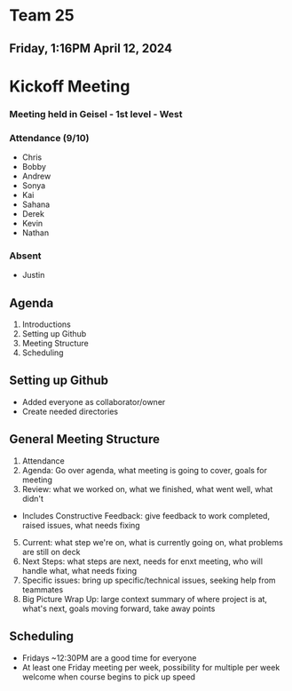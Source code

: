 # Team 25
## Friday, 1:16PM April 12, 2024

# Kickoff Meeting
### Meeting held in Geisel - 1st level - West

### Attendance (9/10)
- Chris
- Bobby
- Andrew
- Sonya
- Kai
- Sahana
- Derek
- Kevin
- Nathan

### Absent
- Justin



## Agenda
1. Introductions
2. Setting up Github
3. Meeting Structure
4. Scheduling

## Setting up Github
- Added everyone as collaborator/owner
- Create needed directories

## General Meeting Structure
1. Attendance
2. Agenda: Go over agenda, what meeting is going to cover, goals for meeting
3. Review: what we worked on, what we finished, what went well, what didn't
- Includes Constructive Feedback: give feedback to work completed, raised issues, what needs fixing
5. Current: what step we're on, what is currently going on, what problems are still on deck
6. Next Steps: what steps are next, needs for enxt meeting, who will handle what, what needs fixing
7. Specific issues: bring up specific/technical issues, seeking help from teammates
8. Big Picture Wrap Up: large context summary of where project is at, what's next, goals moving forward, take away points

## Scheduling
- Fridays ~12:30PM are a good time for everyone
- At least one Friday meeting per week, possibility for multiple per week welcome when course begins to pick up speed
